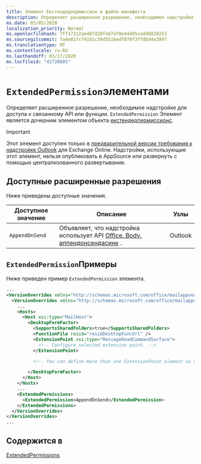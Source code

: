 ```yaml
---
title: Элемент Екстендедпермиссион в файле манифеста
description: Определяет расширенное разрешение, необходимое надстройке для доступа к связанному API или функции.
ms.date: 03/05/2020
localization_priority: Normal
ms.openlocfilehash: 7ff17312ae487d20f4d7af0ed4405cedd8820253
ms.sourcegitcommit: fa4e81fcf41b1c39d5516edf078f3ffdbd4a3997
ms.translationtype: MT
ms.contentlocale: ru-RU
ms.lasthandoff: 03/17/2020
ms.locfileid: "42720605"
---
```

# <a name="extendedpermission-element"></a>`ExtendedPermission`элементами

Определяет расширенное разрешение, необходимое надстройке для доступа к связанному API или функции. `ExtendedPermission` Элемент является дочерним элементом объекта [екстендедпермиссионс](extendedpermissions.md).

> [!IMPORTANT]
> Этот элемент доступен только в [предварительной версии требования к надстройке Outlook](../objectmodel/preview-requirement-set/outlook-requirement-set-preview.md) для Exchange Online. Надстройки, использующие этот элемент, нельзя опубликовать в AppSource или развернуть с помощью централизованного развертывания.

## <a name="available-extended-permissions"></a>Доступные расширенные разрешения

Ниже приведены доступные значения.

|Доступное значение|Описание|Узлы|
|---|---|---|
|`AppendOnSend`|Объявляет, что надстройка использует API [Office. Body. аппендонсендасинк](/javascript/api/outlook/office.body?view=outlook-js-preview#appendonsendasync-data--options--callback-) .|Outlook|

## <a name="extendedpermission-example"></a>`ExtendedPermission`Примеры

Ниже приведен пример `ExtendedPermission` элемента.

```XML
...
<VersionOverrides xmlns="http://schemas.microsoft.com/office/mailappversionoverrides" xsi:type="VersionOverridesV1_0">
  <VersionOverrides xmlns="http://schemas.microsoft.com/office/mailappversionoverrides/1.1" xsi:type="VersionOverridesV1_1">
    ...
    <Hosts>
      <Host xsi:type="MailHost">
        <DesktopFormFactor>
          <SupportsSharedFolders>true</SupportsSharedFolders>
          <FunctionFile resid="residDesktopFuncUrl" />
          <ExtensionPoint xsi:type="MessageReadCommandSurface">
            <!-- Configure selected extension point. -->
          </ExtensionPoint>

          <!-- You can define more than one ExtensionPoint element as needed. -->

        </DesktopFormFactor>
      </Host>
    </Hosts>
    ...
    <ExtendedPermissions>
      <ExtendedPermission>AppendOnSend</ExtendedPermission>
    </ExtendedPermissions>
  </VersionOverrides>
</VersionOverrides>
...
```

## <a name="contained-in"></a>Содержится в

[ExtendedPermissions](extendedpermissions.md)
